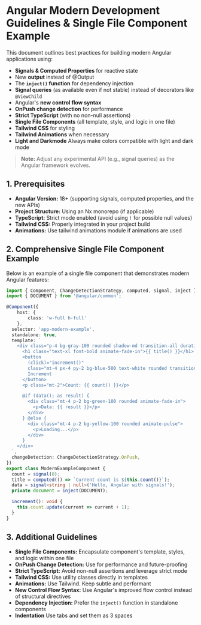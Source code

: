 # Angular Modern Development Guidelines & Single File Component Example

This document outlines best practices for building modern Angular applications using:
- **Signals & Computed Properties** for reactive state
- New **output** instead of @Output
- The **`inject()` function** for dependency injection
- **Signal queries** (as available even if not stable) instead of decorators like `@ViewChild`
- Angular's **new control flow syntax**
- **OnPush change detection** for performance
- **Strict TypeScript** (with no non-null assertions)
- **Single File Components** (all template, style, and logic in one file)
- **Tailwind CSS** for styling
- **Tailwind Animations** when necessary
- **Light and Darkmode** Always make colors compatible with light and dark mode

> **Note:** Adjust any experimental API (e.g., signal queries) as the Angular framework evolves.

## 1. Prerequisites

- **Angular Version:** 18+ (supporting signals, computed properties, and the new APIs)
- **Project Structure:** Using an Nx monorepo (if applicable)
- **TypeScript:** Strict mode enabled (avoid using `!` for possible null values)
- **Tailwind CSS:** Properly integrated in your project build
- **Animations:** Use tailwind animations module if animations are used

## 2. Comprehensive Single File Component Example

Below is an example of a single file component that demonstrates modern Angular features:

```typescript
import { Component, ChangeDetectionStrategy, computed, signal, inject } from '@angular/core';
import { DOCUMENT } from '@angular/common';

@Component({
	host: {
		class: 'w-full h-full'
	},
  selector: 'app-modern-example',
  standalone: true,
  template: `
    <div class="p-4 bg-gray-100 rounded shadow-md transition-all duration-300 ease-in-out transform hover:scale-[1.02]">
      <h1 class="text-xl font-bold animate-fade-in">{{ title() }}</h1>
      <button 
        (click)="increment()" 
        class="mt-4 px-4 py-2 bg-blue-500 text-white rounded transition-colors duration-200 ease-in-out hover:bg-blue-600 active:bg-blue-700">
        Increment
      </button>
      <p class="mt-2">Count: {{ count() }}</p>

      @if (data(); as result) {
        <div class="mt-4 p-2 bg-green-100 rounded animate-fade-in">
          <p>Data: {{ result }}</p>
        </div>
      } @else {
        <div class="mt-4 p-2 bg-yellow-100 rounded animate-pulse">
          <p>Loading...</p>
        </div>
      }
    </div>
  `,
  changeDetection: ChangeDetectionStrategy.OnPush,
})
export class ModernExampleComponent {
  count = signal(0);
  title = computed(() => `Current count is ${this.count()}`);
  data = signal<string | null>('Hello, Angular with signals!');
  private document = inject(DOCUMENT);

  increment(): void {
    this.count.update(current => current + 1);
  }
}
```

## 3. Additional Guidelines

- **Single File Components:** Encapsulate component's template, styles, and logic within one file
- **OnPush Change Detection:** Use for performance and future-proofing
- **Strict TypeScript:** Avoid non-null assertions and leverage strict mode
- **Tailwind CSS:** Use utility classes directly in templates
- **Animations:** Use Tailwind. Keep subtle and performant
- **New Control Flow Syntax:** Use Angular's improved flow control instead of structural directives
- **Dependency Injection:** Prefer the `inject()` function in standalone components
- **Indentation** Use tabs and set them as 3 spaces